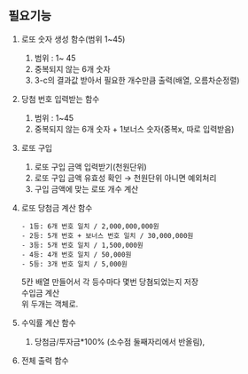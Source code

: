 ## 필요기능

1. 로또 숫자 생성 함수(범위 1~45)
    1. 범위 : 1~ 45
    2. 중복되지 않는 6개 숫자
    3. 3-c의 결과값 받아서 필요한 개수만큼 출력(배열, 오름차순정렬)
2. 당첨 번호 입력받는 함수
    1. 범위 : 1~45
    2. 중복되지 않는 6개 숫자 + 1보너스 숫자(중복x, 따로 입력받음)
3. 로또 구입 
    1. 로또 구입 금액 입력받기(천원단위)
    2. 로또 구입 금액 유효성 확인 → 천원단위 아니면 예외처리
    3. 구입 금액에 맞는 로또 개수 계산
4. 로또 당첨금 계산 함수
    
    ```
    - 1등: 6개 번호 일치 / 2,000,000,000원
    - 2등: 5개 번호 + 보너스 번호 일치 / 30,000,000원
    - 3등: 5개 번호 일치 / 1,500,000원
    - 4등: 4개 번호 일치 / 50,000원
    - 5등: 3개 번호 일치 / 5,000원
    ```
    
    5칸 배열 만들어서 각 등수마다 몇번 당쳠되었는지 저장   
    수입금 계산   
    위 두개는 객체로.
    
5. 수익률 계산 함수
    1. 당첨금/투자금*100% (소수점 둘째자리에서 반올림), 
6. 전체 출력 함수
